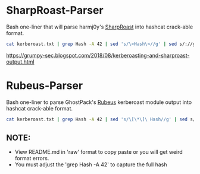 # SharpRoast-Parser
Bash one-liner that will parse harmj0y's [SharpRoast](https://github.com/GhostPack/SharpRoast) into hashcat crack-able format.

```bash
cat kerberoast.txt | grep Hash -A 42 | sed 's/\<Hash\>//g' | sed s/://g | sed s/--//g | sed -r 's/\s+//g' | tr '\n' ' ' | sed 's/\s//g' | sed 's/$k\{1,\}/\'$'\n&/g' > kerb_hashes_hashcat.txt
```

https://grumpy-sec.blogspot.com/2018/08/kerberoasting-and-sharproast-output.html



# Rubeus-Parser
Bash one-liner to parse GhostPack's [Rubeus](https://github.com/GhostPack/Rubeus) kerberoast module output into hashcat crack-able format.

```bash
cat kerberoast.txt | grep Hash -A 42 | sed 's/\[\*\]\ Hash//g' | sed s/://g | sed s/--//g | sed -r 's/\s+//g' | tr '\n' ' ' | sed 's/\s//g' | sed 's/$k\{1,\}/\'$'\n&/g'
```

## NOTE:
- View README.md in 'raw' format to copy paste or you will get weird format errors.
- You must adjust the 'grep Hash -A 42' to capture the full hash
